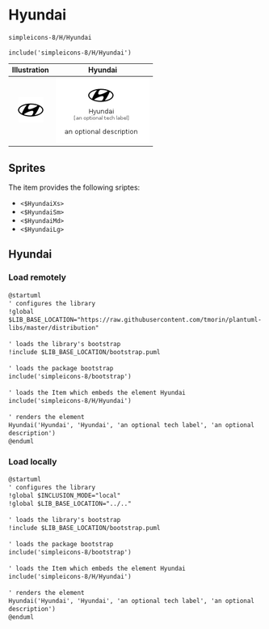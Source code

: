 # Hyundai


```text
simpleicons-8/H/Hyundai
```

```text
include('simpleicons-8/H/Hyundai')
```



| Illustration | Hyundai |
| :---: | :---: |
| ![illustration for Illustration](../../simpleicons-8/H/Hyundai.png) | ![illustration for Hyundai](../../simpleicons-8/H/Hyundai.Local.png) |



## Sprites
The item provides the following sriptes:

- `<$HyundaiXs>`
- `<$HyundaiSm>`
- `<$HyundaiMd>`
- `<$HyundaiLg>`





## Hyundai

### Load remotely
```plantuml
@startuml
' configures the library
!global $LIB_BASE_LOCATION="https://raw.githubusercontent.com/tmorin/plantuml-libs/master/distribution"

' loads the library's bootstrap
!include $LIB_BASE_LOCATION/bootstrap.puml

' loads the package bootstrap
include('simpleicons-8/bootstrap')

' loads the Item which embeds the element Hyundai
include('simpleicons-8/H/Hyundai')

' renders the element
Hyundai('Hyundai', 'Hyundai', 'an optional tech label', 'an optional description')
@enduml
```

### Load locally
```plantuml
@startuml
' configures the library
!global $INCLUSION_MODE="local"
!global $LIB_BASE_LOCATION="../.."

' loads the library's bootstrap
!include $LIB_BASE_LOCATION/bootstrap.puml

' loads the package bootstrap
include('simpleicons-8/bootstrap')

' loads the Item which embeds the element Hyundai
include('simpleicons-8/H/Hyundai')

' renders the element
Hyundai('Hyundai', 'Hyundai', 'an optional tech label', 'an optional description')
@enduml
```


